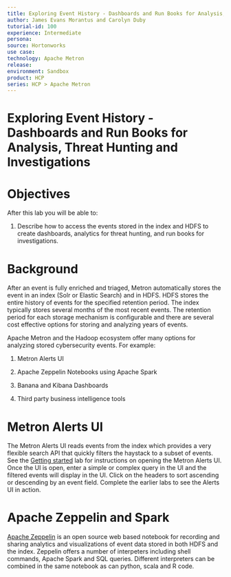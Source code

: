 ```yaml
---
title: Exploring Event History - Dashboards and Run Books for Analysis, Threat Hunting and Investigations
author: James Evans Morantus and Carolyn Duby
tutorial-id: 100
experience: Intermediate
persona: 
source: Hortonworks
use case: 
technology: Apache Metron
release: 
environment: Sandbox
product: HCP
series: HCP > Apache Metron
---
```


# Exploring Event History - Dashboards and Run Books for Analysis, Threat Hunting and Investigations

# Objectives

After this lab you will be able to:

1. Describe how to access the events stored in the index and HDFS to create dashboards, analytics for threat hunting, and run books for investigations. 

# Background

After an event is fully enriched and triaged, Metron automatically stores the event in an index (Solr or Elastic Search) and in HDFS.  HDFS stores the entire history of events for the specified retention period.  The index typically stores several months of the most recent events.  The retention period for each storage mechanism is configurable and there are several cost effective options for storing and analyzing years of events.

Apache Metron and the Hadoop ecosystem offer many options for analyzing stored cybersecurity events.  For example:

1. Metron Alerts UI

2. Apache Zeppelin Notebooks using Apache Spark

3. Banana and Kibana Dashboards

4. Third party business intelligence tools 

# Metron Alerts UI

The Metron Alerts UI reads events from the index which provides a very flexible search API that quickly filters the haystack to a subset of events.  See the [Getting started](../01_GettingStarted/tutorial.md) lab for instructions on opening the Metron Alerts UI.  Once the UI is open, enter a simple or complex query in the UI and the filtered events will display in the UI.  Click on the headers to sort ascending or descending by an event field.  Complete the earlier labs to see the Alerts UI in action.

# Apache Zeppelin and Spark

[Apache Zeppelin](https://zeppelin.apache.org/) is an open source web based notebook for recording and sharing analytics and visualizations of event data stored in both HDFS and the index.  Zeppelin offers a number of interpeters including shell commands, Apache Spark and SQL queries.  Different interpreters can be combined in the same notebook as can python, scala and R code.
